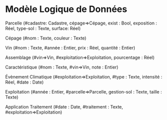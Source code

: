 Modèle Logique de Données
=========================

Parcelle (#cadastre: Cadastre, cépage=>Cépage, exist : Bool, exposition : Réel, type-sol : Texte, surface: Réel)

Cépage (#nom : Texte, couleur : Texte)

Vin (#nom : Texte, #année : Entier, prix : Réel, quantité : Entier)

Assemblage (#vin=>Vin, #exploitation=>Exploitation, pourcentage : Réel)

Caractéristique (#nom : Texte, #vin=>Vin, note : Entier)

Évènement Climatique (#exploitation=>Exploitation, #type : Texte, intensité : Réel, #date : Date)

Exploitation (#année : Entier, #parcelle=>Parcelle, gestion-sol : Texte, taille : Texte)

Application Traitement (#date : Date, #traitement : Texte, #exploitation=>Exploitation)

